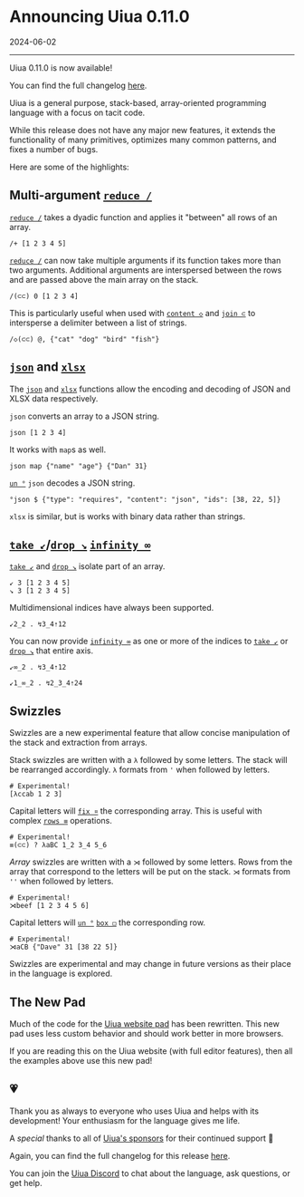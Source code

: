 # Announcing Uiua 0.11.0

2024-06-02

---

Uiua 0.11.0 is now available!

You can find the full changelog [here](https://uiua.org/docs/changelog#0.11.0---2024-06-02).

Uiua is a general purpose, stack-based, array-oriented programming language with a focus on tacit code.

While this release does not have any major new features, it extends the functionality of many primitives, optimizes many common patterns, and fixes a number of bugs.

Here are some of the highlights:

## Multi-argument [`reduce /`](https://uiua.org/docs/reduce)

[`reduce /`](https://uiua.org/docs/reduce) takes a dyadic function and applies it "between" all rows of an array.

```uiua
/+ [1 2 3 4 5]
```

[`reduce /`](https://uiua.org/docs/reduce) can now take multiple arguments if its function takes more than two arguments. Additional arguments are interspersed between the rows and are passed above the main array on the stack.

```uiua
/(⊂⊂) 0 [1 2 3 4]
```

This is particularly useful when used with [`content ◇`](https://uiua.org/docs/content) and [`join ⊂`](https://uiua.org/docs/join) to intersperse a delimiter between a list of strings.

```uiua
/◇(⊂⊂) @, {"cat" "dog" "bird" "fish"}
```

## [`json`](https://uiua.org/docs/json) and [`xlsx`](https://uiua.org/docs/xlsx)

The [`json`](https://uiua.org/docs/json) and [`xlsx`](https://uiua.org/docs/xlsx) functions allow the encoding and decoding of JSON and XLSX data respectively.

`json` converts an array to a JSON string.

```uiua
json [1 2 3 4]
```

It works with `map`s as well.

```uiua
json map {"name" "age"} {"Dan" 31}
```

[`un °`](https://uiua.org/docs/un) `json` decodes a JSON string.

```uiua
°json $ {"type": "requires", "content": "json", "ids": [38, 22, 5]}
```

`xlsx` is similar, but is works with binary data rather than strings.

## [`take ↙`](https://uiua.org/docs/take)/[`drop ↘`](https://uiua.org/docs/drop) [`infinity ∞`](https://uiua.org/docs/infinity)

[`take ↙`](https://uiua.org/docs/take) and [`drop ↘`](https://uiua.org/docs/drop) isolate part of an array.

```uiua
↙ 3 [1 2 3 4 5]
↘ 3 [1 2 3 4 5]
```

Multidimensional indices have always been supported.

```uiua
↙2_2 . ↯3_4⇡12
```

You can now provide [`infinity ∞`](https://uiua.org/docs/infinity) as one or more of the indices to [`take ↙`](https://uiua.org/docs/take) or [`drop ↘`](https://uiua.org/docs/drop) that entire axis.

```uiua
↙∞_2 . ↯3_4⇡12
```
``` uiua
↙1_∞_2 . ↯2_3_4⇡24
```

## Swizzles

Swizzles are a new experimental feature that allow concise manipulation of the stack and extraction from arrays.

Stack swizzles are written with a `λ` followed by some letters. The stack will be rearranged accordingly. `λ` formats from `'` when followed by letters.

```uiua
# Experimental!
[λccab 1 2 3]
```

Capital letters will [`fix ¤`](https://uiua.org/docs/fix) the corresponding array. This is useful with complex [`rows ≡`](https://uiua.org/docs/rows) operations.

```uiua
# Experimental!
≡(⊂⊂) ? λaBC 1_2 3_4 5_6
```

*Array* swizzles are written with a `⋊` followed by some letters. Rows from the array that correspond to the letters will be put on the stack. `⋊` formats from `''` when followed by letters.

```uiua
# Experimental!
⋊beef [1 2 3 4 5 6]
```

Capital letters will [`un °`](https://uiua.org/docs/un) [`box ◻`](https://uiua.org/docs/box) the corresponding row.

```uiua
# Experimental!
⋊aCB {"Dave" 31 [38 22 5]}
```

Swizzles are experimental and may change in future versions as their place in the language is explored.

## The New Pad

Much of the code for the [Uiua website pad](https://uiua.org/pad) has been rewritten. This new pad uses less custom behavior and should work better in more browsers.

If you are reading this on the Uiua website (with full editor features), then all the examples above use this new pad!

## 💗

Thank you as always to everyone who uses Uiua and helps with its development! Your enthusiasm for the language gives me life.

A *special* thanks to all of [Uiua's sponsors](https://github.com/sponsors/uiua-lang) for their continued support 🥰

Again, you can find the full changelog for this release [here](https://uiua.org/docs/changelog#0.11.0---2024-06-02).

You can join the [Uiua Discord](https://discord.gg/3r9nrfYhCc) to chat about the language, ask questions, or get help.

